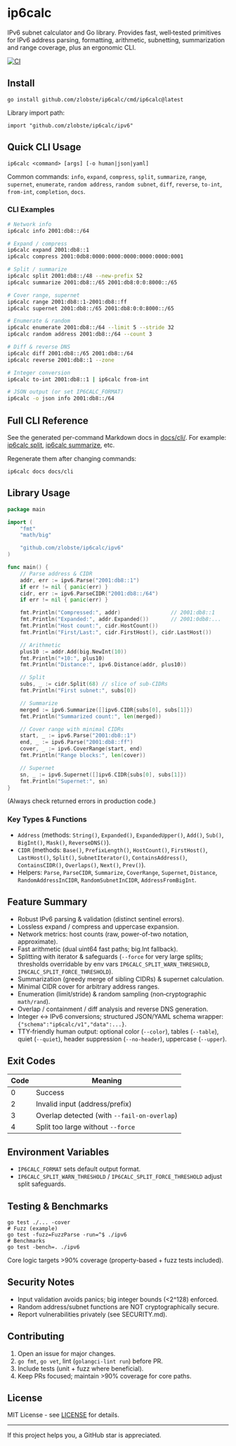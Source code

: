 # ip6calc

IPv6 subnet calculator and Go library. Provides fast, well‑tested primitives for IPv6 address parsing, formatting, arithmetic, subnetting, summarization and range coverage, plus an ergonomic CLI.

[![CI](https://github.com/zlobste/ip6calc/actions/workflows/ci.yml/badge.svg?branch=main)](https://github.com/zlobste/ip6calc/actions/workflows/ci.yml?query=branch%3Amain)

## Install
```
go install github.com/zlobste/ip6calc/cmd/ip6calc@latest
```
Library import path:
```
import "github.com/zlobste/ip6calc/ipv6"
```

## Quick CLI Usage
```
ip6calc <command> [args] [-o human|json|yaml]
```
Common commands: `info`, `expand`, `compress`, `split`, `summarize`, `range`, `supernet`, `enumerate`, `random address`, `random subnet`, `diff`, `reverse`, `to-int`, `from-int`, `completion`, `docs`.

### CLI Examples
```bash
# Network info
ip6calc info 2001:db8::/64

# Expand / compress
ip6calc expand 2001:db8::1
ip6calc compress 2001:0db8:0000:0000:0000:0000:0000:0001

# Split / summarize
ip6calc split 2001:db8::/48 --new-prefix 52
ip6calc summarize 2001:db8::/65 2001:db8:0:0:8000::/65

# Cover range, supernet
ip6calc range 2001:db8::1-2001:db8::ff
ip6calc supernet 2001:db8::/65 2001:db8:0:0:8000::/65

# Enumerate & random
ip6calc enumerate 2001:db8::/64 --limit 5 --stride 32
ip6calc random address 2001:db8::/64 --count 3

# Diff & reverse DNS
ip6calc diff 2001:db8::/65 2001:db8::/64
ip6calc reverse 2001:db8::1 --zone

# Integer conversion
ip6calc to-int 2001:db8::1 | ip6calc from-int

# JSON output (or set IP6CALC_FORMAT)
ip6calc -o json info 2001:db8::/64
```

## Full CLI Reference
See the generated per-command Markdown docs in [docs/cli/](docs/cli/). For example: [ip6calc split](docs/cli/ip6calc_split.md), [ip6calc summarize](docs/cli/ip6calc_summarize.md), etc.

Regenerate them after changing commands:
```
ip6calc docs docs/cli
```

## Library Usage
```go
package main

import (
	"fmt"
	"math/big"

	"github.com/zlobste/ip6calc/ipv6"
)

func main() {
	// Parse address & CIDR
	addr, err := ipv6.Parse("2001:db8::1")
	if err != nil { panic(err) }
	cidr, err := ipv6.ParseCIDR("2001:db8::/64")
	if err != nil { panic(err) }

	fmt.Println("Compressed:", addr)                // 2001:db8::1
	fmt.Println("Expanded:", addr.Expanded())       // 2001:0db8:...
	fmt.Println("Host count:", cidr.HostCount())
	fmt.Println("First/Last:", cidr.FirstHost(), cidr.LastHost())

	// Arithmetic
	plus10 := addr.Add(big.NewInt(10))
	fmt.Println("+10:", plus10)
	fmt.Println("Distance:", ipv6.Distance(addr, plus10))

	// Split
	subs, _ := cidr.Split(68) // slice of sub-CIDRs
	fmt.Println("First subnet:", subs[0])

	// Summarize
	merged := ipv6.Summarize([]ipv6.CIDR{subs[0], subs[1]})
	fmt.Println("Summarized count:", len(merged))

	// Cover range with minimal CIDRs
	start, _ := ipv6.Parse("2001:db8::1")
	end, _ := ipv6.Parse("2001:db8::ff")
	cover, _ := ipv6.CoverRange(start, end)
	fmt.Println("Range blocks:", len(cover))

	// Supernet
	sn, _ := ipv6.Supernet([]ipv6.CIDR{subs[0], subs[1]})
	fmt.Println("Supernet:", sn)
}
```
(Always check returned errors in production code.)

### Key Types & Functions
- `Address` (methods: `String()`, `Expanded()`, `ExpandedUpper()`, `Add()`, `Sub()`, `BigInt()`, `Mask()`, `ReverseDNS()`).
- `CIDR` (methods: `Base()`, `PrefixLength()`, `HostCount()`, `FirstHost()`, `LastHost()`, `Split()`, `SubnetIterator()`, `ContainsAddress()`, `ContainsCIDR()`, `Overlaps()`, `Next()`, `Prev()`).
- Helpers: `Parse`, `ParseCIDR`, `Summarize`, `CoverRange`, `Supernet`, `Distance`, `RandomAddressInCIDR`, `RandomSubnetInCIDR`, `AddressFromBigInt`.

## Feature Summary
- Robust IPv6 parsing & validation (distinct sentinel errors).
- Lossless expand / compress and uppercase expansion.
- Network metrics: host counts (raw, power-of-two notation, approximate).
- Fast arithmetic (dual uint64 fast paths; big.Int fallback).
- Splitting with iterator & safeguards (`--force` for very large splits; thresholds overridable by env vars `IP6CALC_SPLIT_WARN_THRESHOLD`, `IP6CALC_SPLIT_FORCE_THRESHOLD`).
- Summarization (greedy merge of sibling CIDRs) & supernet calculation.
- Minimal CIDR cover for arbitrary address ranges.
- Enumeration (limit/stride) & random sampling (non‑cryptographic `math/rand`).
- Overlap / containment / diff analysis and reverse DNS generation.
- Integer ↔ IPv6 conversions; structured JSON/YAML schema wrapper: `{"schema":"ip6calc/v1","data":...}`.
- TTY‑friendly human output: optional color (`--color`), tables (`--table`), quiet (`--quiet`), header suppression (`--no-header`), uppercase (`--upper`).

## Exit Codes
| Code | Meaning |
|------|---------|
| 0 | Success |
| 2 | Invalid input (address/prefix) |
| 3 | Overlap detected (with `--fail-on-overlap`) |
| 4 | Split too large without `--force` |

## Environment Variables
- `IP6CALC_FORMAT` sets default output format.
- `IP6CALC_SPLIT_WARN_THRESHOLD` / `IP6CALC_SPLIT_FORCE_THRESHOLD` adjust split safeguards.

## Testing & Benchmarks
```
go test ./... -cover
# Fuzz (example)
go test -fuzz=FuzzParse -run=^$ ./ipv6
# Benchmarks
go test -bench=. ./ipv6
```
Core logic targets >90% coverage (property-based + fuzz tests included).

## Security Notes
- Input validation avoids panics; big integer bounds (<2^128) enforced.
- Random address/subnet functions are NOT cryptographically secure.
- Report vulnerabilities privately (see SECURITY.md).

## Contributing
1. Open an issue for major changes.
2. `go fmt`, `go vet`, lint (`golangci-lint run`) before PR.
3. Include tests (unit + fuzz where beneficial).
4. Keep PRs focused; maintain >90% coverage for core paths.

## License
MIT License - see [LICENSE](LICENSE) for details.

---
If this project helps you, a GitHub star is appreciated.
